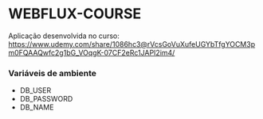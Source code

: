# WEBFLUX-COURSE
Aplicação desenvolvida no curso: 
https://www.udemy.com/share/1086hc3@rVcsGoVuXufeUGYbTfgYOCM3pm0FQAAQwfc2g1bG_VOqgK-07CF2eRc1JAPI2im4/

### Variáveis de ambiente
- DB_USER
- DB_PASSWORD
- DB_NAME